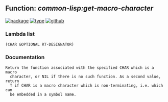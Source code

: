 ## Function: ***common-lisp:get-macro-character***
[![package](https://img.shields.io/badge/Package-COMMON--LISP-5f9ea0.svg?style=social&colorA=999999)](../) [![type](https://img.shields.io/badge/Type-Function-5f9ea0.svg?style=social&colorA=999999)](../#function) [![github](https://img.shields.io/badge/GitHub-View_the_source-5f9ea0.svg?style=social&colorA=999999&logo=github)](https://github.com/sbcl/sbcl/blob/master/src/code/reader.lisp/) 
### Lambda list
```
(CHAR &OPTIONAL RT-DESIGNATOR)
```
### Documentation
```
Return the function associated with the specified CHAR which is a macro
  character, or NIL if there is no such function. As a second value, return
  T if CHAR is a macro character which is non-terminating, i.e. which can
  be embedded in a symbol name.
```
